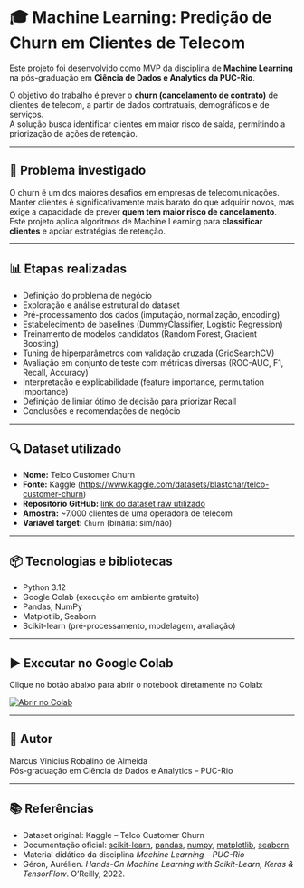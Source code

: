 # 🎓 Machine Learning: Predição de Churn em Clientes de Telecom

Este projeto foi desenvolvido como MVP da disciplina de **Machine Learning** na pós-graduação em **Ciência de Dados e Analytics da PUC-Rio**.

O objetivo do trabalho é prever o **churn (cancelamento de contrato)** de clientes de telecom, a partir de dados contratuais, demográficos e de serviços.  
A solução busca identificar clientes em maior risco de saída, permitindo a priorização de ações de retenção.

---

## 🧠 Problema investigado
O churn é um dos maiores desafios em empresas de telecomunicações.  
Manter clientes é significativamente mais barato do que adquirir novos, mas exige a capacidade de prever **quem tem maior risco de cancelamento**.  
Este projeto aplica algoritmos de Machine Learning para **classificar clientes** e apoiar estratégias de retenção.

---

## 📊 Etapas realizadas
- Definição do problema de negócio  
- Exploração e análise estrutural do dataset  
- Pré-processamento dos dados (imputação, normalização, encoding)  
- Estabelecimento de baselines (DummyClassifier, Logistic Regression)  
- Treinamento de modelos candidatos (Random Forest, Gradient Boosting)  
- Tuning de hiperparâmetros com validação cruzada (GridSearchCV)  
- Avaliação em conjunto de teste com métricas diversas (ROC-AUC, F1, Recall, Accuracy)  
- Interpretação e explicabilidade (feature importance, permutation importance)  
- Definição de limiar ótimo de decisão para priorizar Recall  
- Conclusões e recomendações de negócio  

---

## 🔍 Dataset utilizado
- **Nome:** Telco Customer Churn  
- **Fonte:** Kaggle (https://www.kaggle.com/datasets/blastchar/telco-customer-churn)  
- **Repositório GitHub:** [link do dataset raw utilizado](https://raw.githubusercontent.com/marcusrobalino/mvp_machine_learning/refs/heads/main/telco_churn_dataset.csv)  
- **Amostra:** ~7.000 clientes de uma operadora de telecom  
- **Variável target:** `Churn` (binária: sim/não)  

---

## 📦 Tecnologias e bibliotecas
- Python 3.12  
- Google Colab (execução em ambiente gratuito)  
- Pandas, NumPy  
- Matplotlib, Seaborn  
- Scikit-learn (pré-processamento, modelagem, avaliação)  

---

## ▶️ Executar no Google Colab
Clique no botão abaixo para abrir o notebook diretamente no Colab:

[![Abrir no Colab](https://colab.research.google.com/assets/colab-badge.svg)](https://colab.research.google.com/drive/1YNnk7MLDyVKlqct2kGOnlQHJoVhaw6xc?usp=sharing)

---

## 👤 Autor
Marcus Vinicius Robalino de Almeida  
Pós-graduação em Ciência de Dados e Analytics – PUC-Rio  

---

## 📚 Referências
- Dataset original: Kaggle – Telco Customer Churn  
- Documentação oficial: [scikit-learn](https://scikit-learn.org/stable/), [pandas](https://pandas.pydata.org/), [numpy](https://numpy.org/), [matplotlib](https://matplotlib.org/), [seaborn](https://seaborn.pydata.org/)  
- Material didático da disciplina *Machine Learning – PUC-Rio*  
- Géron, Aurélien. *Hands-On Machine Learning with Scikit-Learn, Keras & TensorFlow*. O’Reilly, 2022.  

